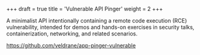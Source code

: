 +++
draft = true
title = 'Vulnerable API Pinger'
weight = 2
+++

A minimalist API intentionally containing a remote code execution (RCE) vulnerability, intended for demos and hands-on exercises in security talks, containerization, networking, and related scenarios.

https://github.com/veldrane/app-pinger-vulnerable